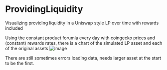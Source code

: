 # ProvidingLiquidity
Visualizing providing liquidity in a Uniswap style LP over time with rewards included

Using the constant product forumla every day with coingecko prices and (constant) rewards rates, there is a chart of the simulated LP asset and each of the original assets
![image](https://user-images.githubusercontent.com/60053486/152919374-b0c8c80c-74fa-483e-88ff-11b99f93473d.png)

There are still sometimes errors loading data, needs larger asset at the start to be the first.
